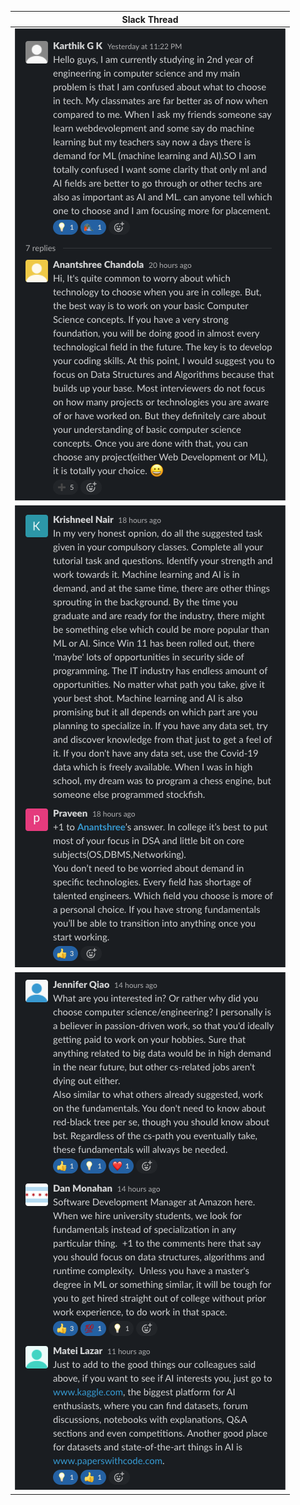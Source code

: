 | Slack Thread |
|---|
| ![Choosing your path in tech 1](tech_path_1.png) |
| ![Choosing your path in tech 2](tech_path_2.png) |
| ![Choosing your path in tech 3](tech_path_3.png) |
